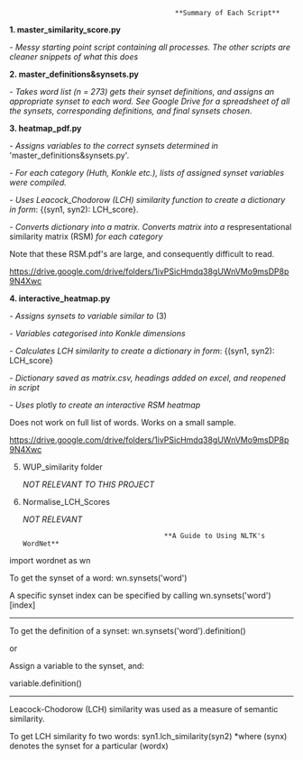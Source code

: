                               
                                             **Summary of Each Script**
**1. master_similarity_score.py**
     
   *- Messy starting point script containing all processes. The other scripts are cleaner snippets of what this does*


**2. master_definitions&synsets.py**
      
   *- Takes word list (n = 273) gets their synset definitions, and assigns an appropriate synset to each word. See Google Drive for a spreadsheet of all the synsets, corresponding definitions, and final synsets chosen.*


**3. heatmap_pdf.py**
      
   *- Assigns variables to the correct synsets determined in* 'master_definitions&synsets.py'.
      
   *- For each category (Huth, Konkle etc.), lists of assigned synset variables were compiled.*
      
   *- Uses Leacock_Chodorow (LCH) similarity function to create a dictionary in form*: {(syn1, syn2): LCH_score}.
      
   *- Converts dictionary into a matrix. Converts matrix into a* respresentational similarity matrix (RSM) *for each category*
      
   Note that these RSM.pdf's are large, and consequently difficult to read.
      
   https://drive.google.com/drive/folders/1ivPSicHmdq38gUWnVMo9msDP8p9N4Xwc


**4. interactive_heatmap.py**
      
   *- Assigns synsets to variable similar to* (3)
      
   *- Variables categorised into Konkle dimensions*
      
   *- Calculates LCH similarity to create a dictionary in form*: {(syn1, syn2): LCH_score}
      
   *- Dictionary saved as matrix.csv, headings added on excel, and reopened in script*
      
   *- Uses* plotly *to create an interactive RSM heatmap*
      
   Does not work on full list of words. Works on a small sample. 
      
   https://drive.google.com/drive/folders/1ivPSicHmdq38gUWnVMo9msDP8p9N4Xwc
       
       
5. WUP_similarity folder
      
      *NOT RELEVANT TO THIS PROJECT*
      
      
6. Normalise_LCH_Scores
      
      *NOT RELEVANT*



                                          **A Guide to Using NLTK's WordNet**
                                              
import wordnet as wn

To get the synset of a word: wn.synsets('word')

A specific synset index can be specified by calling wn.synsets('word')[index]

----------------------------------------------------------------------------------------------
  
To get the definition of a synset:
wn.synsets('word').definition()
  
or

Assign a variable to the synset, and:

variable.definition()
  
-----------------------------------------------------------------------------------------------
Leacock-Chodorow (LCH) similarity was used as a measure of semantic similarity.

To get LCH similarity fo two words:
syn1.lch_similarity(syn2)
*where (synx) denotes the synset for a particular (wordx)


  
